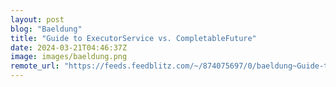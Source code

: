 ```yaml
---
layout: post
blog: "Baeldung"
title: "Guide to ExecutorService vs. CompletableFuture"
date: 2024-03-21T04:46:37Z
image: images/baeldung.png
remote_url: "https://feeds.feedblitz.com/~/874075697/0/baeldung~Guide-to-ExecutorService-vs-CompletableFuture"
---
```

